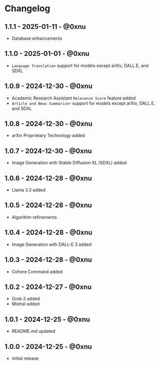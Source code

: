 # Changelog

## 1.1.1 - 2025-01-11 - @0xnu
* Database enhancements

## 1.1.0 - 2025-01-01 - @0xnu
* `Language Translation` support for models except arXiv, DALL.E, and SDXL

## 1.0.9 - 2024-12-30 - @0xnu
* Academic Research Assistant `Relevance Score` feature added
* `Article and News Summarizer` support for models except arXiv, DALL.E, and SDXL

## 1.0.8 - 2024-12-30 - @0xnu
* arXiv Proprietary Technology added

## 1.0.7 - 2024-12-30 - @0xnu
* Image Generation with Stable Diffusion XL (SDXL) added

## 1.0.6 - 2024-12-28 - @0xnu
* Llama 3.3 added

## 1.0.5 - 2024-12-28 - @0xnu
* Algorithm refinements

## 1.0.4 - 2024-12-28 - @0xnu
* Image Generation with DALL-E 3 added

## 1.0.3 - 2024-12-28 - @0xnu
* Cohere Command added

## 1.0.2 - 2024-12-27 - @0xnu
* Grok-2 added
* Mistral added

## 1.0.1 - 2024-12-25 - @0xnu
* README.md updated

## 1.0.0 - 2024-12-25 - @0xnu
* Initial release